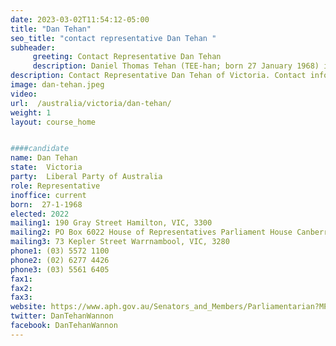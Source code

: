```yaml
---
date: 2023-03-02T11:54:12-05:00
title: "Dan Tehan"
seo_title: "contact representative Dan Tehan "
subheader:
     greeting: Contact Representative Dan Tehan
     description: Daniel Thomas Tehan (TEE-han; born 27 January 1968) is an Australian politician who was the Minister for Trade, Tourism and Investment in the Morrison Government from 2020 to 2022. He is a member of the Liberal Party and previously served as Minister for Defence Materiel (2016), Defence Personnel (2016–2017), Veterans' Affairs (2016–2017), Social Services (2017–2018), and Education (2018–2020). He has been a member of the House of Representatives since the 2010 election, representing the Victorian seat of Wannon.
description: Contact Representative Dan Tehan of Victoria. Contact information for Dan Tehan includes email address, phone number, and mailing address.
image: dan-tehan.jpeg
video:
url:  /australia/victoria/dan-tehan/
weight: 1
layout: course_home


####candidate
name: Dan Tehan
state:	Victoria
party:	Liberal Party of Australia
role: Representative
inoffice: current
born:  27-1-1968
elected: 2022
mailing1: 190 Gray Street Hamilton, VIC, 3300
mailing2: PO Box 6022 House of Representatives Parliament House Canberra ACT 2600
mailing3: 73 Kepler Street Warrnambool, VIC, 3280
phone1:	(03) 5572 1100
phone2: (02) 6277 4426
phone3: (03) 5561 6405
fax1:
fax2:
fax3:
website: https://www.aph.gov.au/Senators_and_Members/Parliamentarian?MPID=210911
twitter: DanTehanWannon
facebook: DanTehanWannon
---
```


